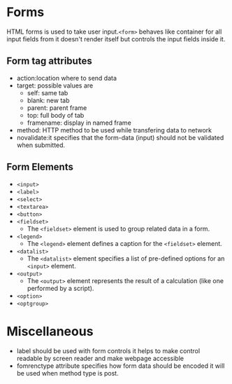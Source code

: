 # Forms

HTML forms is used to take user input.`<form>` behaves like container for all input fields from it doesn't render itself but controls the input fields inside it.

## Form tag attributes
- action:location where to send data
- target: possible values are 
    - self: same tab
    - blank: new tab
    - parent: parent frame
    - top: full body of tab
    - framename: display in named frame
- method: HTTP method to be used while transfering data to network
- novalidate:it specifies that the form-data (input) should not be validated when submitted.

## Form Elements
- `<input>`
- `<label>`
- `<select>`
- `<textarea>`
- `<button>`
- `<fieldset>`
    - The `<fieldset>` element is used to group related data in a form.
- `<legend>`
    - The `<legend>` element defines a caption for the `<fieldset>` element.
- `<datalist>`
    - The `<datalist>` element specifies a list of pre-defined options for an `<input>` element.
- `<output>`
    - The `<output>` element represents the result of a calculation (like one performed by a script).
- `<option>`
- `<optgroup>`

# Miscellaneous 
- label should be used with form controls it helps to make control readable by screen reader and make webpage accessible
- fomrenctype attribute specifies how form data should be encoded it will be used when method type is post.
